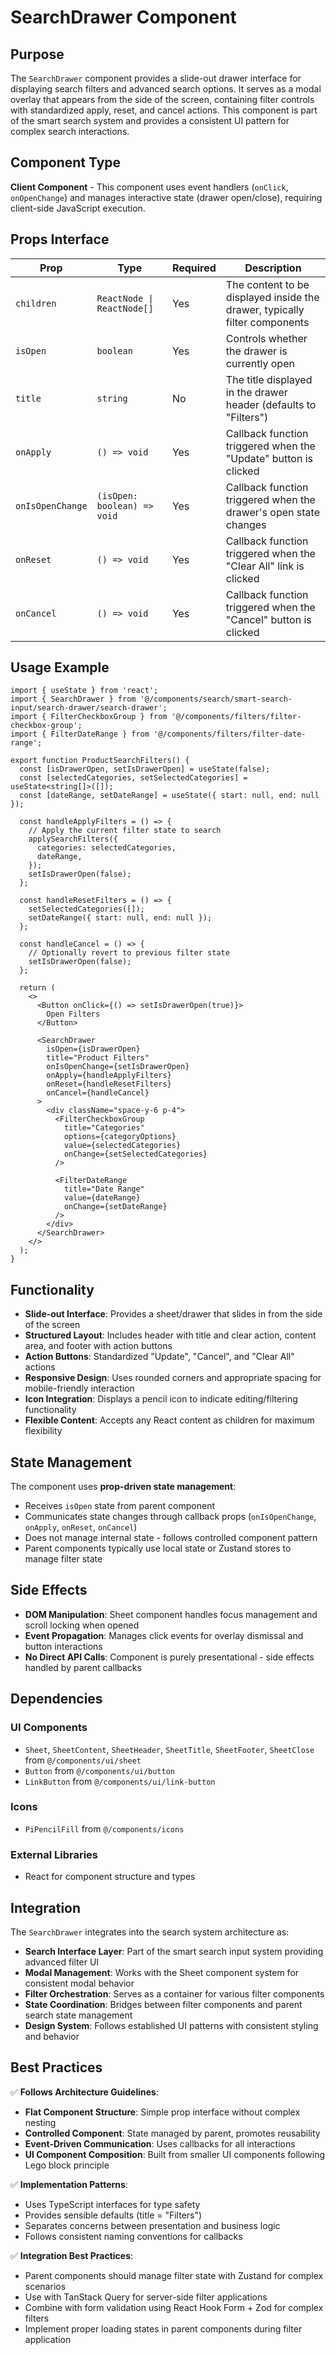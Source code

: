 # SearchDrawer Component

## Purpose

The `SearchDrawer` component provides a slide-out drawer interface for displaying search filters and advanced search options. It serves as a modal overlay that appears from the side of the screen, containing filter controls with standardized apply, reset, and cancel actions. This component is part of the smart search system and provides a consistent UI pattern for complex search interactions.

## Component Type

**Client Component** - This component uses event handlers (`onClick`, `onOpenChange`) and manages interactive state (drawer open/close), requiring client-side JavaScript execution.

## Props Interface

| Prop | Type | Required | Description |
|------|------|----------|-------------|
| `children` | `ReactNode \| ReactNode[]` | Yes | The content to be displayed inside the drawer, typically filter components |
| `isOpen` | `boolean` | Yes | Controls whether the drawer is currently open |
| `title` | `string` | No | The title displayed in the drawer header (defaults to "Filters") |
| `onApply` | `() => void` | Yes | Callback function triggered when the "Update" button is clicked |
| `onIsOpenChange` | `(isOpen: boolean) => void` | Yes | Callback function triggered when the drawer's open state changes |
| `onReset` | `() => void` | Yes | Callback function triggered when the "Clear All" link is clicked |
| `onCancel` | `() => void` | Yes | Callback function triggered when the "Cancel" button is clicked |

## Usage Example

```tsx
import { useState } from 'react';
import { SearchDrawer } from '@/components/search/smart-search-input/search-drawer/search-drawer';
import { FilterCheckboxGroup } from '@/components/filters/filter-checkbox-group';
import { FilterDateRange } from '@/components/filters/filter-date-range';

export function ProductSearchFilters() {
  const [isDrawerOpen, setIsDrawerOpen] = useState(false);
  const [selectedCategories, setSelectedCategories] = useState<string[]>([]);
  const [dateRange, setDateRange] = useState({ start: null, end: null });

  const handleApplyFilters = () => {
    // Apply the current filter state to search
    applySearchFilters({
      categories: selectedCategories,
      dateRange,
    });
    setIsDrawerOpen(false);
  };

  const handleResetFilters = () => {
    setSelectedCategories([]);
    setDateRange({ start: null, end: null });
  };

  const handleCancel = () => {
    // Optionally revert to previous filter state
    setIsDrawerOpen(false);
  };

  return (
    <>
      <Button onClick={() => setIsDrawerOpen(true)}>
        Open Filters
      </Button>
      
      <SearchDrawer
        isOpen={isDrawerOpen}
        title="Product Filters"
        onIsOpenChange={setIsDrawerOpen}
        onApply={handleApplyFilters}
        onReset={handleResetFilters}
        onCancel={handleCancel}
      >
        <div className="space-y-6 p-4">
          <FilterCheckboxGroup
            title="Categories"
            options={categoryOptions}
            value={selectedCategories}
            onChange={setSelectedCategories}
          />
          
          <FilterDateRange
            title="Date Range"
            value={dateRange}
            onChange={setDateRange}
          />
        </div>
      </SearchDrawer>
    </>
  );
}
```

## Functionality

- **Slide-out Interface**: Provides a sheet/drawer that slides in from the side of the screen
- **Structured Layout**: Includes header with title and clear action, content area, and footer with action buttons
- **Action Buttons**: Standardized "Update", "Cancel", and "Clear All" actions
- **Responsive Design**: Uses rounded corners and appropriate spacing for mobile-friendly interaction
- **Icon Integration**: Displays a pencil icon to indicate editing/filtering functionality
- **Flexible Content**: Accepts any React content as children for maximum flexibility

## State Management

The component uses **prop-driven state management**:
- Receives `isOpen` state from parent component
- Communicates state changes through callback props (`onIsOpenChange`, `onApply`, `onReset`, `onCancel`)
- Does not manage internal state - follows controlled component pattern
- Parent components typically use local state or Zustand stores to manage filter state

## Side Effects

- **DOM Manipulation**: Sheet component handles focus management and scroll locking when opened
- **Event Propagation**: Manages click events for overlay dismissal and button interactions
- **No Direct API Calls**: Component is purely presentational - side effects handled by parent callbacks

## Dependencies

### UI Components
- `Sheet`, `SheetContent`, `SheetHeader`, `SheetTitle`, `SheetFooter`, `SheetClose` from `@/components/ui/sheet`
- `Button` from `@/components/ui/button`
- `LinkButton` from `@/components/ui/link-button`

### Icons
- `PiPencilFill` from `@/components/icons`

### External Libraries
- React for component structure and types

## Integration

The `SearchDrawer` integrates into the search system architecture as:

- **Search Interface Layer**: Part of the smart search input system providing advanced filter UI
- **Modal Management**: Works with the Sheet component system for consistent modal behavior
- **Filter Orchestration**: Serves as a container for various filter components
- **State Coordination**: Bridges between filter components and parent search state management
- **Design System**: Follows established UI patterns with consistent styling and behavior

## Best Practices

✅ **Follows Architecture Guidelines**:
- **Flat Component Structure**: Simple prop interface without complex nesting
- **Controlled Component**: State managed by parent, promotes reusability
- **Event-Driven Communication**: Uses callbacks for all interactions
- **UI Component Composition**: Built from smaller UI components following Lego block principle

✅ **Implementation Patterns**:
- Uses TypeScript interfaces for type safety
- Provides sensible defaults (title = "Filters")
- Separates concerns between presentation and business logic
- Follows consistent naming conventions for callbacks

✅ **Integration Best Practices**:
- Parent components should manage filter state with Zustand for complex scenarios
- Use with TanStack Query for server-side filter applications
- Combine with form validation using React Hook Form + Zod for complex filters
- Implement proper loading states in parent components during filter application
